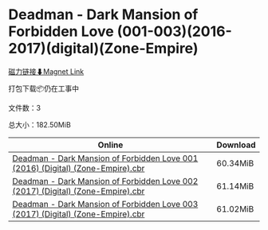 # Deadman - Dark Mansion of Forbidden Love (001-003)(2016-2017)(digital)(Zone-Empire)

[磁力链接⬇Magnet Link](magnet:?xt=urn:btih:57a7dab38edfd34ef3dea69eb278005071667e70&dn=Deadman%20-%20Dark%20Mansion%20of%20Forbidden%20Love%20%28001-003%29%282016-2017%29%28digital%29%28Zone-Empire%29)

打包下载📦仍在工事中

文件数：3

总大小：182.50MiB

Online | Download
--- | ---
[Deadman - Dark Mansion of Forbidden Love 001 (2016) (Digital) (Zone-Empire).cbr](https://github.com/alicewish/markdown/blob/master/comic/Deadman-Dark-Mansion-of-Forbidden-Love-001-2016-Digital-Zone-Empire-cbr.md) | 60.34MiB
[Deadman - Dark Mansion of Forbidden Love 002 (2017) (Digital) (Zone-Empire).cbr](https://github.com/alicewish/markdown/blob/master/comic/Deadman-Dark-Mansion-of-Forbidden-Love-002-2017-Digital-Zone-Empire-cbr.md) | 61.14MiB
[Deadman - Dark Mansion of Forbidden Love 003 (2017) (Digital) (Zone-Empire).cbr](https://github.com/alicewish/markdown/blob/master/comic/Deadman-Dark-Mansion-of-Forbidden-Love-003-2017-Digital-Zone-Empire-cbr.md) | 61.02MiB